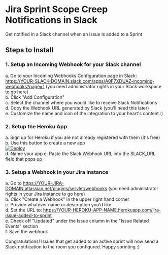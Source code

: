 # Jira Sprint Scope Creep Notifications in Slack
Get notified in a Slack channel when an issue is added to a Sprint

## Steps to Install
### 1. Setup an Incoming Webhook for your Slack channel
a. Go to your Incoming Webhooks Configuration page in Slack: https://YOUR-SLACK-DOMAIN.slack.com/apps/A0F7XDUAZ-incoming-webhooks?page=1 (you need administrator rights in your Slack workspace to go here)  
b. Click "Add Configuration"  
c. Select the channel where you would like to receive Slack Notifications  
d. Copy the Webhook URL generated by Slack (you'll need this later)  
e. Customize the name and icon of the integration to your heart's content :)
### 2. Setup the Heroku App
a. Sign up for Heroku if you are not already registered with them (it's free)  
b. Use this button to create a new app  
[![Deploy](https://www.herokucdn.com/deploy/button.svg)](https://dashboard.heroku.com/new?template=https%3A%2F%2Fgithub.com%2FmsolomonTMG%2Fjira-sprint-scope-slack%2Ftree%2Fmaster)  
d. Name your app
e. Paste the Slack Webhook URL into the SLACK_URL field that pops up
### 3. Setup a Webhook in your Jira instance
a. Go to https://YOUR-JIRA-DOMAIN.atlassian.net/plugins/servlet/webhooks (you need administrator rights in your Jira instance to go here)   
b. Click "Create a Webhook" in the upper right hand corner  
c. Provide whatever name or description you'd like  
d. Set the URL to: https://YOUR-HEROKU-APP-NAME.herokuapp.com/jira-issue-added-to-sprint  
e. Check off "Updated" under the Issue column in the "Issue Related Events" section  
f. Save the webhook  

Congratulations! Issues that get added to an active sprint will now send a Slack notification to the room you configured. Happy sprinting :)
